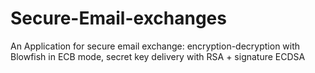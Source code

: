 # Secure-Email-exchanges
An Application for secure email exchange: encryption-decryption with Blowfish in ECB mode, secret key delivery with RSA + signature ECDSA
